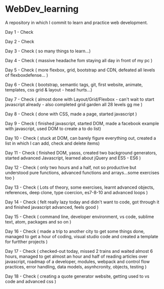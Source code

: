 # WebDev_learning
A repository in which I commit to learn and practice web development.

Day 1 - Check

Day 2 - Check

Day 3 - Check ( so many things to learn...)

Day 4 - Check ( massive headache fom staying all day in front of my pc )

Day 5 - Check ( more flexbox, grid, bootstrap and CDN, defeated all levels of flexboxdefense... ) 

Day 6 - Check ( bootstrap, semantic tags, git, first website, animate, templates, css grid & layout - head hurts...)

Day 7 - Check ( almost done with Layout/Grid/Flexbox - can't wait to start javascript already - also completed grid garden all 28 levels gg me )

Day 8 - Check ( done with CSS, made a page, started javascript )

Day 9 - Check ( finished javascript, started DOM, made a facebook example with javascript, used DOM to create a to do list)

Day 10 - Check ( stuck at DOM, can barely figure everything out, created a list in which I can add, check and delete items)

Day 11 - Check ( finished DOM, yasss, created two background generators, started advanced Javascript, learned about jQuery and ES5 - ES6 )

Day 12 - Check ( only two hours and a half, not so productive but understood pure functions, advanced functions and arrays...some exercises too )

Day 13 - Check ( Lots of theory, some exercises, learnt advanced objects, references, deep clone, type coercion, es7-8-10 and advanced loops )

Day 14 - Check ( felt really lazy today and didn't want to code, got through it and finished javascript advanced, feels good )

Day 15 - Check ( command line, developer environment, vs code, sublime text, atom, packages and so on )

Day 16 - Check ( made a trip to another city to get some things done, managed to get a hour of coding, visual studio code and created a template for furtther projects )

Day 17 - Check ( checked-out today, missed 2 trains and waited almost 6 hours, managed to get almost an hour and half of reading articles over javascript, roadmap of a developer, modules, webpack and control flow practices, error handling, data models, asynhcronity, objects, testing )

Day 18 - Check ( creating a quote generator website, getting used to vs code and advanced css )
